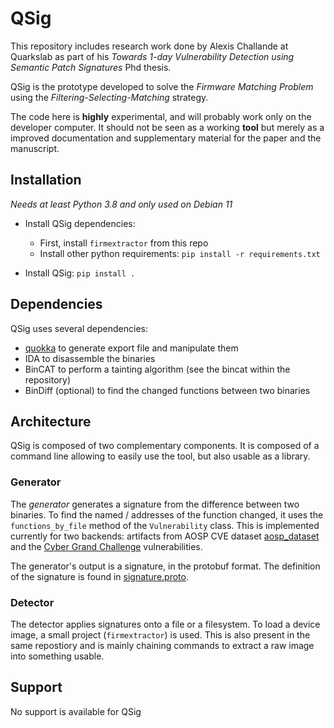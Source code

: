 # QSig

This repository includes research work done by Alexis Challande at Quarkslab as part of his
*Towards 1-day Vulnerability Detection using Semantic Patch Signatures* Phd thesis.

QSig is the prototype developed to solve the _Firmware Matching Problem_ using
the _Filtering-Selecting-Matching_ strategy.

The code here is **highly** experimental, and will probably work only on the
developer computer. It should not be seen as a working **tool** but merely as a
improved documentation and supplementary material for the paper and the
manuscript.

## Installation

_Needs at least Python 3.8 and only used on Debian 11_

* Install QSig dependencies:
  - First, install `firmextractor` from this repo
  - Install other python requirements: `pip install -r requirements.txt`

* Install QSig: `pip install .`

## Dependencies

QSig uses several dependencies:

* [quokka](https://github.com/quarkslab/quokka) to generate export file and
  manipulate them
* IDA to disassemble the binaries
* BinCAT to perform a tainting algorithm (see the bincat within the repository)
* BinDiff (optional) to find the changed functions between two binaries

## Architecture

QSig is composed of two complementary components.
It is composed of a command line allowing to easily use the tool, but also
usable as a library.

### Generator

The _generator_ generates a signature from the difference between two binaries.
To find the named / addresses of the function changed, it uses the
`functions_by_file` method of the `Vulnerability` class. This is implemented
currently for two backends: artifacts from AOSP CVE dataset
[aosp_dataset](https://github.com/quarkslab/aosp_dataset) and the [Cyber Grand Challenge](https://www.darpa.mil/program/cyber-grand-challenge) vulnerabilities.

The generator's output is a signature, in the protobuf format.
The definition of the signature is found in [signature.proto](qsig/signature.proto).

### Detector

The detector applies signatures onto a file or a filesystem.
To load a device image, a small project (`firmextractor`) is used. This is also
present in the same repostiory and is mainly chaining commands to extract a raw
image into something usable.

## Support

No support is available for QSig
